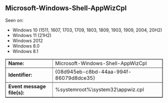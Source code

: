 ## Microsoft-Windows-Shell-AppWizCpl

Seen on:
* Windows 10 (1511, 1607, 1703, 1709, 1803, 1809, 1903, 1909, 2004, 20H2)
* Windows 11 (21H2)
* Windows 2012
* Windows 8.0
* Windows 8.1

<table border="1" class="docutils">
  <tbody>
    <tr>
      <td><b>Name:</b></td>
      <td>Microsoft-Windows-Shell-AppWizCpl</td>
    </tr>
    <tr>
      <td><b>Identifier:</b></td>
      <td>{08d945eb-c8bd-44aa-994f-86079d8dce35}</td>
    </tr>
    <tr>
      <td><b>Event message file(s):</b></td>
      <td>%systemroot%\system32\appwiz.cpl</td>
    </tr>
  </tbody>
</table>

&nbsp;

